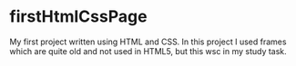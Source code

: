 # firstHtmlCssPage
My first project written using HTML and CSS.
In this project I used frames which are quite old and not used in HTML5, but this wsc in my study task.
